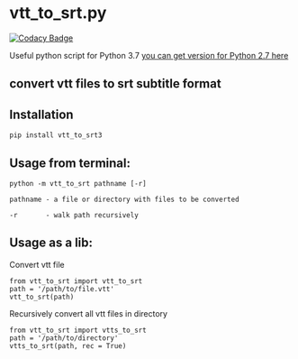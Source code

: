# vtt_to_srt.py

[![Codacy Badge](https://api.codacy.com/project/badge/Grade/19bdc455a1df45f59423445e4cb92110)](https://www.codacy.com/app/0um/vtt-to-srt.py?utm_source=github.com&amp;utm_medium=referral&amp;utm_content=0um/vtt-to-srt.py&amp;utm_campaign=Badge_Grade)

Useful python script for Python 3.7 [you can get version for Python 2.7 here](https://github.com/jansenicus/vtt-to-srt.py)

## convert vtt files to srt subtitle format


## Installation
```shell
pip install vtt_to_srt3
```

## Usage from terminal:

```shell
python -m vtt_to_srt pathname [-r]

pathname - a file or directory with files to be converted 

-r       - walk path recursively                          
```

## Usage as a lib:

Convert vtt file
```shell
from vtt_to_srt import vtt_to_srt
path = '/path/to/file.vtt'
vtt_to_srt(path)
```		
		
Recursively convert all vtt files in directory
```shell
from vtt_to_srt import vtts_to_srt
path = '/path/to/directory'
vtts_to_srt(path, rec = True)
```
